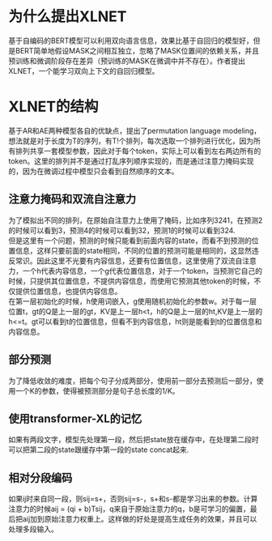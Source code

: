 # 为什么提出XLNET
基于自编码的BERT模型可以利用双向语言信息，效果比基于自回归的模型好，但是BERT简单地假设MASK之间相互独立，忽略了MASK位置间的依赖关系，并且预训练和微调阶段存在差异（预训练的MASK在微调中并不存在）。作者提出XLNET，一个能学习双向上下文的自回归模型。
# XLNET的结构
基于AR和AE两种模型各自的优缺点，提出了permutation language modeling，想法就是对于长度为T的序列，有T!个排列，每次选取一个排列进行优化，因为所有排列共享一套模型参数，因此对于每个token，实际上可以看到左右两边所有的token。这里的排列并不是通过打乱序列顺序实现的，而是通过注意力掩码实现的，因为在微调过程中模型只会看到自然顺序的文本。
## 注意力掩码和双流自注意力
为了模拟出不同的排列，在原始自注意力上使用了掩码，比如序列3241，在预测2的时候可以看到3，预测4的时候可以看到32，预测1的时候可以看到324.<br>
但是这里有一个问题，预测的时候只能看到前面内容的state，而看不到预测的位置信息，这样只要前面的state相同，不同的位置的预测可能是相同的，这显然违反常识。因此这里不光要有内容信息，还要有位置信息，这里使用了双流自注意力，一个h代表内容信息，一个g代表位置信息，对于一个token，当预测它自己的时候，只提供其位置信息，不提供内容信息，而使用它预测其他token的时候，不仅提供位置信息，也提供内容信息。<br>
在第一层初始化的时候，h使用词嵌入，g使用随机初始化的参数w。对于每一层位置t，gt的Q是上一层的gt，KV是上一层h<t，h的Q是上一层的ht,KV是上一层的h<=t。gt可以看到t的位置信息，但看不到内容信息，ht则是能看到t的位置信息和内容信息。
## 部分预测
为了降低收敛的难度，把每个句子分成两部分，使用前一部分去预测后一部分，使用一个K的参数，使得被预测部分是句子总长度的1/K。
## 使用transformer-XL的记忆
如果有两段文字，模型先处理第一段，然后把state放在缓存中，在处理第二段时可以把第二段的state跟缓存中第一段的state concat起来.
## 相对分段编码
如果ij时来自同一段，则sij=s+，否则sij=s-，s+和s-都是学习出来的参数。计算注意力的时候aij = (qi + b)Tsij，q来自于原始注意力的q，b是可学习的偏置，最后把aij加到原始注意力权重上。这样做的好处是提高生成任务的效果，并且可以处理多段输入。
